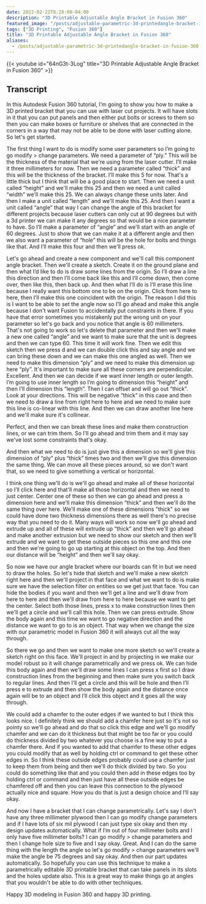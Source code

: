 ```yaml
---
date: 2022-02-22T8:28:00-04:00
description: "3D Printable Adjustable Angle Bracket in Fusion 360"
featured_image: "/posts/adjustable-parametric-3d-printedangle-bracket-in-fusion-360/3d print adjustable plywood bracket title.jpg"
tags: ["3D Printing", "Fusion 360"]
title: "3D Printable Adjustable Angle Bracket in Fusion 360"
aliases:
  - /posts/adjustable-parametric-3d-printedangle-bracket-in-fusion-360
---
```


{{< youtube id="64nG3t-3Log" title="3D Printable Adjustable Angle Bracket in Fusion 360" >}}

## Transcript

In this Autodesk Fusion 360 tutorial, I’m going to show you how to make a 3D printed bracket that you can use with laser cut projects. It will have slots in it that you can put panels and then either put bolts or screws to them so then you can make boxes or furniture or shelves that are connected in the corners in a way that may not be able to be done with laser cutting alone. So let's get started.

The first thing I want to do is modify some user parameters so I’m going to go modify > change parameters. We need a parameter of “ply.” This will be the thickness of the material that we're using from the laser cutter. I’ll make it three millimeters for now. Then we need a parameter called “thick” and this will be the thickness of the bracket. I’ll make this 5 for now. That's a little thick but I think that will be a good place to start. Then we need a unit called “height” and we'll make this 25 and then we need a unit called “width” we'll make this 25. We can always change these units later. And then I make a unit called “length” and we'll make this 25. And then I want a unit called “angle” that way I can change the angle of this bracket for different projects because laser cutters can only cut at 90 degrees but with a 3d printer we can make it any degrees so that would be a nice parameter to have. So I’ll make a parameter of “angle” and we'll start with an angle of 60 degrees. Just to show that we can make it at a different angle and then we also want a parameter of “hole” this will be the hole for bolts and things like that. And I’ll make this four and then we'll press ok.

Let's go ahead and create a new component and we'll call this component angle bracket. Then we'll create a sketch. Create it on the ground plane and then what I’d like to do is draw some lines from the origin. So I’ll draw a line this direction and then I’ll come back like this and I’ll come down, then come over, then like this, then back up. And then what I’ll do is I’ll erase this line because I really want this bottom one to be on the origin. Click from here to here, then I’ll make this one coincident with the origin. The reason I did this is I want to be able to set the angle now so I’ll go ahead and make this angle because I don't want Fusion to accidentally put constraints in there. If you have that error sometimes you mistakenly put the wrong unit on your parameter so let's go back and you notice that angle is 60 millimeters. That's not going to work so let's delete that parameter and then we'll make a new one called “angle” and we want to make sure that the unit is degrees and then we can type 60. This time it will work fine. Then we edit this sketch then we press d and we can double click this and say angle and we can bring these down and we can make this one angled as well. Then we need to make this dimension “ply” and we need to make this dimension up here “ply”. It's important to make sure all these corners are perpendicular. Excellent. And then we can decide if we want inner length or outer length. I’m going to use inner length so I’m going to dimension this “height” and then I’ll dimension this “length”. Then I can offset and will go out “thick”. Look at your directions. This will be negative “thick” in this case and then we need to draw a line from right here to here and we need to make sure this line is co-linear with this line. And then we can draw another line here and we'll make sure it's collinear.

Perfect, and then we can break these lines and make them construction lines, or we can trim them. So I’ll go ahead and trim them and it may say we've lost some constraints that's okay.

And then what we need to do is just give this a dimension so we'll give this dimension of “ply” plus “thick” times two and then we'll give this dimension the same thing. We can move all these pieces around, so we don't want that, so we need to give something a vertical or horizontal.

I think one thing we'll do is we'll go ahead and make all of these horizontal so I’ll click here and that'll make all those horizontal and then we need to just center. Center one of these so then we can go ahead and press a dimension here and we'll make this dimension “thick” and then we'll do the same thing over here. We'll make one of these dimensions "thick" so we could have done two thickness dimensions there as well there's no precise way that you need to do it. Many ways will work so now we'll go ahead and extrude up and all of these will extrude up “thick” and then we'll go ahead and make another extrusion but we need to show our sketch and then we'll extrude and we want to get these outside pieces so this one and this one and then we're going to go up starting at this object on the top. And then our distance will be “height” and then we'll say okay.

So now we have our angle bracket where our boards can fit in but we need to draw the holes. So let's hide that sketch and we'll make a new sketch right here and then we'll project in that face and what we want to do is make sure we have the selection filter on entities so we get just that face. You can hide the bodies if you want and then we'll get a line and we'll draw from here to here and then we'll draw from here to here because we want to get the center. Select both those lines, press x to make construction lines then we'll get a circle and we'll call this hole. Then we can press extrude. Show the body again and this time we want to go negative direction and the distance we want to go to is an object. That way when we change the size with our parametric model in Fusion 360 it will always cut all the way through.

So there we go and then we want to make one more sketch so we'll create a sketch right on this face. We'll project in and by projecting in we make our model robust so it will change parametrically and we press ok. We can hide this body again and then we'll draw some lines I can press x first so I draw construction lines from the beginning and then make sure you switch back to regular lines. And then I’ll get a circle and this will be hole and then I’ll press e to extrude and then show the body again and the distance once again will be to an object and I’ll click this object and it goes all the way through.

We could add a chamfer to the outer edges if we wanted to but I think this looks nice. I definitely think we should add a chamfer here just so it's not so pointy so we'll go ahead and do that so click this edge and we'll go modify chamfer and we can do it thickness but that might be too far or you could do thickness divided by two whatever you choose is a fine way to put a chamfer there. And if you wanted to add that chamfer to these other edges you could modify that as well by holding ctrl or command to get these other edges in. So I think these outside edges probably could use a chamfer just to keep them from being and then we'll do thick divided by two. So you could do something like that and you could then add in these edges too by holding ctrl or command and then just have all these outside edges be chamfered off and then you can leave this connection to the plywood actually nice and square. How you do that is just a design choice and I’ll say okay.

And now I have a bracket that I can change parametrically. Let's say I don't have any three millimeter plywood then I can go modify change parameters and if I have lots of six mil plywood I can just type six okay and then my design updates automatically. What if I’m out of four millimeter bolts and I only have five millimeter bolts? I can go modify > change parameters and then I change hole size to five and I say okay. Great. And I can do the same thing with the length the angle so let's go modify > change parameters we'll make the angle be 75 degrees and say okay. And then our part updates automatically. So hopefully you can use this technique to make a parametrically editable 3D printable bracket that can take panels in its slots and the holes update also. This is a great way to make things go at angles that you wouldn't be able to do with other techniques.

Happy 3D modeling in Fusion 360 and happy 3D printing.
